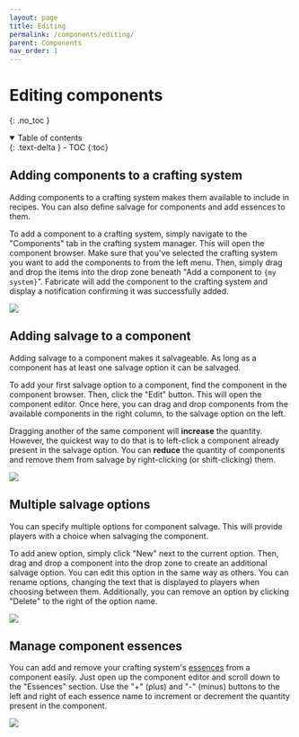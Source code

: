 ```yaml
---
layout: page
title: Editing
permalink: /components/editing/
parent: Components
nav_order: 1
---
```


# Editing components
{: .no_toc }

<details open markdown="block">
  <summary>
    Table of contents
  </summary>
  {: .text-delta }
- TOC
{:toc}
</details>

## Adding components to a crafting system

Adding components to a crafting system makes them available to include in recipes.
You can also define salvage for components and add essences to them.

To add a component to a crafting system, simply navigate to the "Components" tab in the crafting system manager.
This will open the component browser. 
Make sure that you've selected the crafting system you want to add the components to from the left menu.
Then, simply drag and drop the items into the drop zone beneath "Add a component to `{my system}`".
Fabricate will add the component to the crafting system and display a notification confirming it was successfully added.

![](/fabricate/img/adding-components.gif)

## Adding salvage to a component

Adding salvage to a component makes it salvageable. 
As long as a component has at least one salvage option it can be salvaged. 

To add your first salvage option to a component, find the component in the component browser.
Then, click the "Edit" button.
This will open the component editor.
Once here, you can drag and drop components from the available components in the right column, to the salvage option on the left.

Dragging another of the same component will **increase** the quantity.
However, the quickest way to do that is to left-click a component already present in the salvage option.
You can **reduce** the quantity of components and remove them from salvage by right-clicking (or shift-clicking) them.

![](/fabricate/img/adding-component-salvage.gif)

## Multiple salvage options

You can specify multiple options for component salvage.
This will provide players with a choice when salvaging the component.

To add anew option, simply click "New" next to the current option.
Then, drag and drop a component into the drop zone to create an additional salvage option.
You can edit this option in the same way as others.
You can rename options, changing the text that is displayed to players when choosing between them. 
Additionally, you can remove an option by clicking "Delete" to the right of the option name.

![](/fabricate/img/multiple-component-salvage-options.gif)

## Manage component essences

You can add and remove your crafting system's [essences](/fabricate/essences) from a component easily.
Just open up the component editor and scroll down to the "Essences" section.
Use the "+" (plus) and "-" (minus) buttons to the left and right of each essence name to increment or decrement the quantity present in the component.

![](/fabricate/img/manage-component-essences.gif)